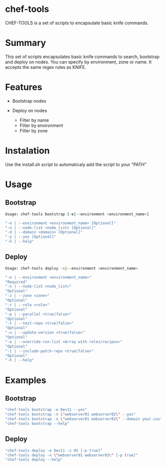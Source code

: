 # chef-tools

CHEF-TOOLS is a set of scripts to encapsulate basic knife commands.

# Summary

This set of scripts encapsulates basic knife commands to search, bootstrap and deploy on nodes. You can specify by environment, zone or name. It accepts the same regex rules as KNIFE.

# Features

* Bootstrap nodes

* Deploy on nodes
  * Filter by name
  * Filter by environment
  * Filter by zone

# Instalation

Use the install.sh script to automaticaly add the script to your "PATH"

# Usage

## Bootstrap

``` Bash
Usage: chef-tools bootstrap [-e|--environment <environment_name>]

"-e | --environment <environment_name> [Optional]"
"-n | --node-list <node_list> [Optional]"
"-d | --domain <domain> [Optional]"
"-y | --yes [Optional]"
"-h | --help"
```

## Deploy

``` Bash
Usage: chef-tools deploy -e|--environment <environment_name>

"-e | --environment <environment_name>"
"Required"
"-n | --node-list <node_list>"
"Optional"
"-z | --zone <zone>"
"Optional"
"-r | --role <role>"
"Optional"
"-p | --parallel <true|false>"
"Optional"
"-t | --test-repo <true|false>"
"Optional"
"-u | --update-version <true|false>"
"Optional"
"-o | --override-run-list <Array with roles/recipes>"
"Optional"
"-i | --include-patch-repo <true|false>"
"Optional"
"-h | --help"
```

# Examples

## Bootstrap

``` Bash
"chef-tools bootstrap -e Dev11 --yes"
"chef-tools bootstrap -n \"webserver01 webserver02\" --yes"
"chef-tools bootstrap -n \"webserver01 webserver02\" --domain your.custom.domain --yes"
"chef-tools bootstrap --help"
```

## Deploy

``` Bash
"chef-tools deploy -e Dev11 -z US [-p true]"
"chef-tools deploy -n \"webserver01 webserver03\" [-p true]"
"chef-tools deploy --help"
```
